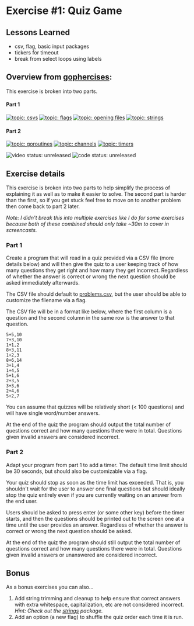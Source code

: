 # Exercise #1: Quiz Game

## Lessons Learned
 - csv, flag, basic input packages
 - tickers for timeout
 - break from select loops using labels

## Overview from [gophercises](https://github.com/gophercises/quiz/tree/solution-p1):

This exercise is broken into two parts.

#### Part 1

[![topic: csvs](https://img.shields.io/badge/topic-csvs-green.svg?style=flat-square)](https://github.com/search?q=topic%3Acsvs+org%3Agophercises&type=Repositories)
[![topic: flags](https://img.shields.io/badge/topic-flags-green.svg?style=flat-square)](https://github.com/search?q=topic%3Aflags+org%3Agophercises&type=Repositories)
[![topic: opening files](https://img.shields.io/badge/topic-files-green.svg?style=flat-square)](https://github.com/search?q=topic%3Aos%2Dpackage+org%3Agophercises&type=Repositories)
[![topic: strings](https://img.shields.io/badge/topic-strings-green.svg?style=flat-square)](https://github.com/search?q=topic%3Astrings+org%3Agophercises&type=Repositories)

#### Part 2

[![topic: goroutines](https://img.shields.io/badge/topic-goroutines-green.svg?style=flat-square)](https://github.com/search?q=topic%3Agoroutines+org%3Agophercises&type=Repositories)
[![topic: channels](https://img.shields.io/badge/topic-channels-green.svg?style=flat-square)](https://github.com/search?q=topic%3Achannels+org%3Agophercises&type=Repositories)
[![topic: timers](https://img.shields.io/badge/topic-timers-green.svg?style=flat-square)](https://github.com/search?q=topic%3Atime$2Dpackages+org%3Agophercises&type=Repositories)



![video status: unreleased](https://img.shields.io/badge/video%20status-unreleased-red.svg?style=flat-square)
![code status: unreleased](https://img.shields.io/badge/code%20status-unreleased-red.svg?style=flat-square)

## Exercise details

This exercise is broken into two parts to help simplify the process of explaining it as well as to make it easier to solve. The second part is harder than the first, so if you get stuck feel free to move on to another problem then come back to part 2 later.

*Note: I didn't break this into multiple exercises like I do for some exercises because both of these combined should only take ~30m to cover in screencasts.*

### Part 1

Create a program that will read in a quiz provided via a CSV file (more details below) and will then give the quiz to a user keeping track of how many questions they get right and how many they get incorrect. Regardless of whether the answer is correct or wrong the next question should be asked immediately afterwards.

The CSV file should default to [problems.csv](problems.csv), but the user should be able to customize the filename via a flag.

The CSV file will be in a format like below, where the first column is a question and the second column in the same row is the answer to that question.

```
5+5,10
7+3,10
1+1,2
8+3,11
1+2,3
8+6,14
3+1,4
1+4,5
5+1,6
2+3,5
3+3,6
2+4,6
5+2,7
```

You can assume that quizzes will be relatively short (< 100 questions) and will have single word/number answers.

At the end of the quiz the program should output the total number of questions correct and how many questions there were in total. Questions given invalid answers are considered incorrect.

### Part 2

Adapt your program from part 1 to add a timer. The default time limit should be 30 seconds, but should also be customizable via a flag.

Your quiz should stop as soon as the time limit has exceeded. That is, you shouldn't wait for the user to answer one final questions but should ideally stop the quiz entirely even if you are currently waiting on an answer from the end user.

Users should be asked to press enter (or some other key) before the timer starts, and then the questions should be printed out to the screen one at a time until the user provides an answer. Regardless of whether the answer is correct or wrong the next question should be asked.

At the end of the quiz the program should still output the total number of questions correct and how many questions there were in total. Questions given invalid answers or unanswered are considered incorrect.

## Bonus

As a bonus exercises you can also...

1. Add string trimming and cleanup to help ensure that correct answers with extra whitespace, capitalization, etc are not considered incorrect. *Hint: Check out the [strings](https://golang.org/pkg/strings/) package.*
2. Add an option (a new flag) to shuffle the quiz order each time it is run.
